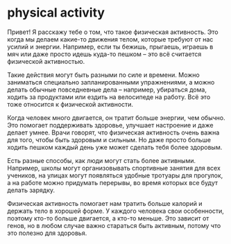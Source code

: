 # physical activity

Привет! Я расскажу тебе о том, что такое физическая активность. Это когда мы делаем какие-то движения телом, которые требуют от нас усилий и энергии. Например, если ты бежишь, прыгаешь, играешь в мяч или даже просто идешь куда-то пешком – это всё считается физической активностью.

Такие действия могут быть разными по силе и времени. Можно заниматься специально запланированными упражнениями, а можно делать обычные повседневные дела – например, убираться дома, ходить за продуктами или ездить на велосипеде на работу. Всё это тоже относится к физической активности.

Когда человек много двигается, он тратит больше энергии, чем обычно. Это помогает поддерживать здоровье, улучшает настроение и даже делает умнее. Врачи говорят, что физическая активность очень важна для того, чтобы быть здоровым и сильным. Но даже просто больше ходить пешком каждый день уже может сделать тебя более здоровым.

Есть разные способы, как люди могут стать более активными. Например, школы могут организовывать спортивные занятия для всех учеников, на улицах могут появляться удобные тротуары для прогулок, а на работе можно придумать перерывы, во время которых все будут делать зарядку.

Физическая активность помогает нам тратить больше калорий и держать тело в хорошей форме. У каждого человека свои особенности, поэтому кто-то больше двигается, а кто-то меньше. Это зависит от генов, но в любом случае важно стараться быть активным, потому что это полезно для здоровья.